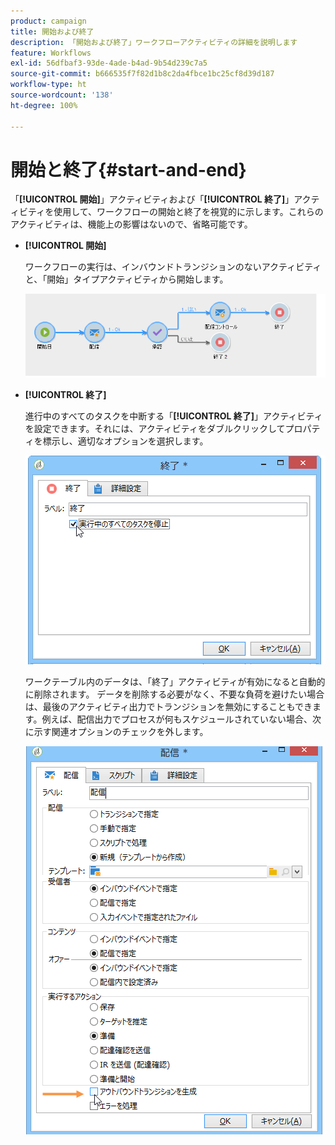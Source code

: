 ```yaml
---
product: campaign
title: 開始および終了
description: 「開始および終了」ワークフローアクティビティの詳細を説明します
feature: Workflows
exl-id: 56dfbaf3-93de-4ade-b4ad-9b54d239c7a5
source-git-commit: b666535f7f82d1b8c2da4fbce1bc25cf8d39d187
workflow-type: ht
source-wordcount: '138'
ht-degree: 100%

---
```


# 開始と終了{#start-and-end}



「**[!UICONTROL 開始]**」アクティビティおよび「**[!UICONTROL 終了]**」アクティビティを使用して、ワークフローの開始と終了を視覚的に示します。これらのアクティビティは、機能上の影響はないので、省略可能です。

* **[!UICONTROL 開始]**

  ワークフローの実行は、インバウンドトランジションのないアクティビティと、「開始」タイプアクティビティから開始します。

  ![](assets/s_user_segmentation_start_stop.png)

* **[!UICONTROL 終了]**

  進行中のすべてのタスクを中断する「**[!UICONTROL 終了]**」アクティビティを設定できます。それには、アクティビティをダブルクリックしてプロパティを標示し、適切なオプションを選択します。

  ![](assets/s_user_segmentation_end.png)

  ワークテーブル内のデータは、「終了」アクティビティが有効になると自動的に削除されます。
データを削除する必要がなく、不要な負荷を避けたい場合は、最後のアクティビティ出力でトランジションを無効にすることもできます。例えば、配信出力でプロセスが何もスケジュールされていない場合、次に示す関連オプションのチェックを外します。

  ![](assets/s_advuser_delivery_option_no_output.png)
